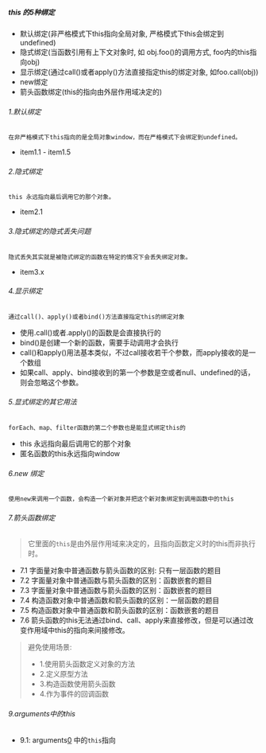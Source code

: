 ##### this 的5种绑定

- 默认绑定(非严格模式下this指向全局对象, 严格模式下this会绑定到undefined)
- 隐式绑定(当函数引用有上下文对象时, 如 obj.foo()的调用方式, foo内的this指向obj)
- 显示绑定(通过call()或者apply()方法直接指定this的绑定对象, 如foo.call(obj))
- new绑定
- 箭头函数绑定(this的指向由外层作用域决定的)

###### 1.默认绑定
    在非严格模式下this指向的是全局对象window，而在严格模式下会绑定到undefined。
- item1.1 - item1.5
###### 2.隐式绑定
    this 永远指向最后调用它的那个对象。
+ item2.1
###### 3.隐式绑定的隐式丢失问题
    隐式丢失其实就是被隐式绑定的函数在特定的情况下会丢失绑定对象。
- item3.x
###### 4.显示绑定
    通过call()、apply()或者bind()方法直接指定this的绑定对象
- 使用.call()或者.apply()的函数是会直接执行的
- bind()是创建一个新的函数，需要手动调用才会执行
- call()和apply()用法基本类似，不过call接收若干个参数，而apply接收的是一个数组
- 如果call、apply、bind接收到的第一个参数是空或者null、undefined的话，则会忽略这个参数。

###### 5.显式绑定的其它用法
    forEach、map、filter函数的第二个参数也是能显式绑定this的    
- this 永远指向最后调用它的那个对象
- 匿名函数的this永远指向window

###### 6.new 绑定
    使用new来调用一个函数，会构造一个新对象并把这个新对象绑定到调用函数中的this

###### 7.箭头函数绑定
>  它里面的```this```是由外层作用域来决定的，且指向函数定义时的this而非执行时。
- 7.1 字面量对象中普通函数与箭头函数的区别: 只有一层函数的题目 
- 7.2 字面量对象中普通函数与箭头函数的区别：函数嵌套的题目 
- 7.3 字面量对象中普通函数与箭头函数的区别：函数嵌套的题目
- 7.4 构造函数对象中普通函数和箭头函数的区别：一层函数的题目
- 7.5 构造函数对象中普通函数和箭头函数的区别：函数嵌套的题目
- 7.6 箭头函数的this无法通过bind、call、apply来直接修改，但是可以通过改变作用域中this的指向来间接修改。
> 避免使用场景:
> + 1.使用箭头函数定义对象的方法
> + 2.定义原型方法
> + 3.构造函数使用箭头函数
> + 4.作为事件的回调函数

###### 9.arguments中的this
- 9.1: arguments[0]() 中的```this```指向
